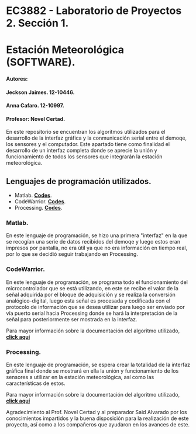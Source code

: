 # EC3882 - Laboratorio de Proyectos 2. Sección 1.
# Estación Meteorológica (SOFTWARE).

#### Autores: 
#### Jeckson Jaimes. 12-10446.
#### Anna Cafaro. 12-10997.
#### Profesor: Novel Certad.

En este repositorio se encuentran los algoritmos utilizados para el desarrollo de la interfaz gráfica y la conmunicación serial entre el demoqe, los sensores y el computador. Este apartado tiene como finalidad el desarrollo de un interfaz completa donde se aprecie la unión y funcionamiento de todos los sensores que integrarán la estación meteorológica.

## Lenguajes de programación utilizados.

* Matlab. [**Codes**](https://github.com/japroyectos-2/software/tree/master/Matlab).
* CodeWarrior. [**Codes**]().
* Processing. [**Codes**](https://github.com/japroyectos-2/software/tree/master/Processing/Interfaz).

### Matlab.

En este lenguaje de programación, se hizo una primera "interfaz" en la que se recogían una serie de datos recibidos del demoqe y luego estos eran impresos por pantalla, no era útil ya que no era información en tiempo real, por lo que se decidió seguir trabajando en Processing.

### CodeWarrior.

En este lenguaje de programación, se programa todo el funcionamiento del microcontrolador que se está utilizando, en este se recibe el valor de la señal adquirida por el bloque de adquisición y se realiza la conversión analógico-digital, luego esta señal es procesada y codificada con el protocolo de información que se desea utilizar para luego ser enviado por vía puerto serial hacia Processing donde se hará la interpretación de la señal para posteriormente ser mostrada en la interfaz.

Para mayor información sobre la documentación del algoritmo utilizado, [**click aquí**]()

### Processing.

En este lenguaje de programación, se espera crear la totalidad de la interfaz gráfica final donde se mostrará en ella la unión y funcionamiento de los sensores a utilizar en la estación meteorológica, así como las características de estos.

Para mayor información sobre la documentación del algoritmo utilizado, [**click aquí**]()

Agradecimiento al Prof. Novel Certad y al preparador Said Alvarado por los conocimientos impartidos y la buena disposición para la realización de este proyecto, así como a los compañeros que ayudaron en los avances de este.
